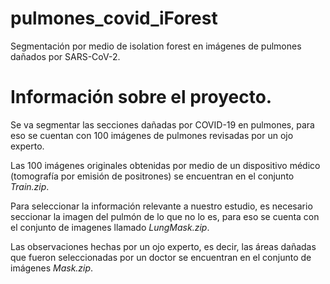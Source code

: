 # pulmones_covid_iForest
Segmentación por medio de isolation forest en imágenes de pulmones dañados por SARS-CoV-2.

# Información sobre el proyecto.

Se va segmentar las secciones dañadas por COVID-19 en pulmones, para eso se cuentan con 100 imágenes de pulmones revisadas por un ojo experto.

Las 100 imágenes originales obtenidas por medio de un dispositivo médico (tomografía por emisión de positrones) se encuentran en el conjunto _Train.zip_.

Para seleccionar la información relevante a nuestro estudio, es necesario seccionar la imagen del pulmón de lo que no lo es, para eso se cuenta con el conjunto de imagenes llamado _LungMask.zip_.

Las observaciones hechas por un ojo experto, es decir, las áreas dañadas que fueron seleccionadas por un doctor se encuentran en el conjunto de imágenes _Mask.zip_.

